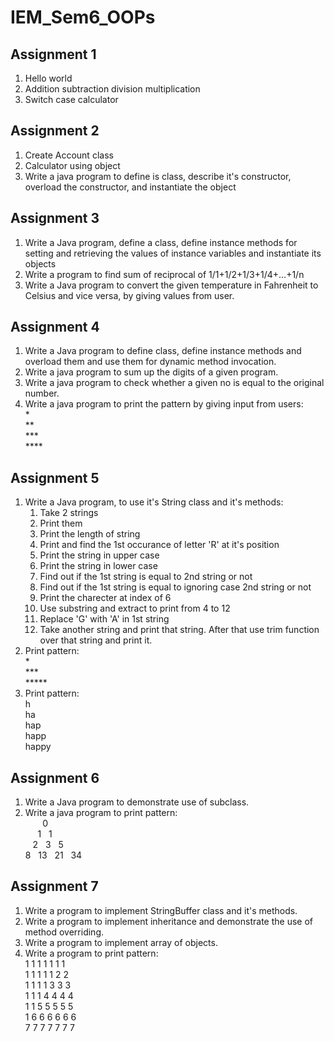 # IEM_Sem6_OOPs

## Assignment 1
1. Hello world
2. ‎Addition subtraction division multiplication
3. ‎Switch case calculator

## Assignment 2
1. Create Account class
2. Calculator using object
3. Write a java program to define is class, describe it's constructor, overload the constructor, and instantiate the object

## Assignment 3
1. Write a Java program, define a class, define instance methods for setting and retrieving the values of instance variables and instantiate its objects
2. Write a program to find sum of reciprocal of 1/1+1/2+1/3+1/4+…+1/n
3. Write a Java program to convert the given temperature in Fahrenheit to Celsius and vice versa, by giving values from user.

## Assignment 4
1. Write a Java program to define class, define instance methods and overload them and use them for dynamic method invocation.
2. Write a java program to sum up the digits of a given program.
3. Write a java program to check whether a given no is equal to the original number.
4. Write a java program to print the pattern by giving input from users:<br>
&#42;<br>
&#42;&#42;<br>
&#42;&#42;&#42;<br>
&#42;&#42;&#42;&#42;<br>

## Assignment 5
1. Write a Java program, to use it's String class and it's methods:
    1. Take 2 strings
    2. Print them
    3. Print the length of string
    4. Print and find the 1st occurance of letter 'R' at it's position
    5. Print the string in upper case
    6. Print the string in lower case
    7. Find out if the 1st string is equal to 2nd string or not
    8. Find out if the 1st string is equal to ignoring case 2nd string or not
    9. Print the charecter at index of 6
    10. Use substring and extract to print from 4 to 12
    11. Replace 'G' with 'A' in 1st string
    12. Take another string and print that string. After that use trim function over that string and print it.
2. Print pattern:<br>
&#42;<br>
&#42;&#42;&#42;<br>
&#42;&#42;&#42;&#42;&#42;<br>
3. Print pattern:<br>
h<br>
ha<br>
hap<br>
happ<br>
happy<br>

## Assignment 6
1. Write a Java program to demonstrate use of subclass.
2. Write a java program to print pattern:<br>
&nbsp;&nbsp;&nbsp;&nbsp;&nbsp;&nbsp;&nbsp;0<br>
&nbsp;&nbsp;&nbsp;&nbsp;&nbsp;1&nbsp;&nbsp;&nbsp;1<br>
&nbsp;&nbsp;&nbsp;2&nbsp;&nbsp;&nbsp;3&nbsp;&nbsp;&nbsp;5<br>
8&nbsp;&nbsp;&nbsp;13&nbsp;&nbsp;&nbsp;21&nbsp;&nbsp;&nbsp;34<br>

## Assignment 7
1. Write a program to implement StringBuffer class and it's methods.
2. Write a program to implement inheritance and demonstrate the use of method overriding.
3. Write a program to implement array of objects.
4. Write a program to print pattern:<br>
1 1 1 1 1 1 1<br>
1 1 1 1 1 2 2<br> 
1 1 1 1 3 3 3<br> 
1 1 1 4 4 4 4<br> 
1 1 5 5 5 5 5<br> 
1 6 6 6 6 6 6<br> 
7 7 7 7 7 7 7<br> 

